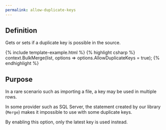 ```yaml
---
permalink: allow-duplicate-keys
---
```


## Definition
Gets or sets if a duplicate key is possible in the source.

{% include template-example.html %} 
{% highlight csharp %}
context.BulkMerge(list, options => options.AllowDuplicateKeys = true);
{% endhighlight %}

## Purpose
In a rare scenario such as importing a file, a key may be used in multiple rows.

In some provider such as SQL Server, the statement created by our library (`Merge`) makes it impossible to use with some duplicate keys.

By enabling this option, only the latest key is used instead.

